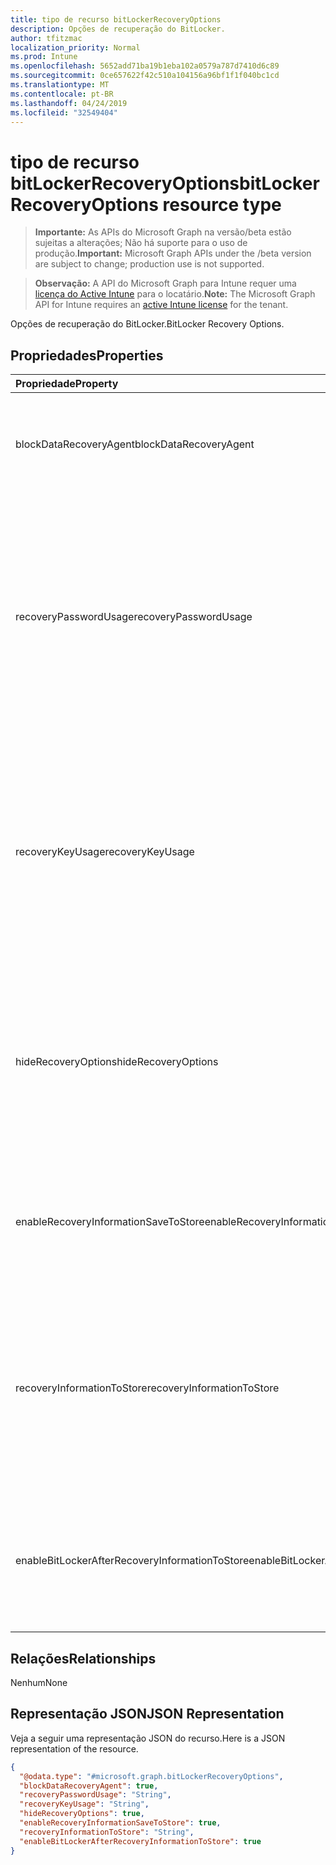 ```yaml
---
title: tipo de recurso bitLockerRecoveryOptions
description: Opções de recuperação do BitLocker.
author: tfitzmac
localization_priority: Normal
ms.prod: Intune
ms.openlocfilehash: 5652add71ba19b1eba102a0579a787d7410d6c89
ms.sourcegitcommit: 0ce657622f42c510a104156a96bf1f1f040bc1cd
ms.translationtype: MT
ms.contentlocale: pt-BR
ms.lasthandoff: 04/24/2019
ms.locfileid: "32549404"
---
```

# <a name="bitlockerrecoveryoptions-resource-type"></a><span data-ttu-id="5421b-103">tipo de recurso bitLockerRecoveryOptions</span><span class="sxs-lookup"><span data-stu-id="5421b-103">bitLockerRecoveryOptions resource type</span></span>

> <span data-ttu-id="5421b-104">**Importante:** As APIs do Microsoft Graph na versão/beta estão sujeitas a alterações; Não há suporte para o uso de produção.</span><span class="sxs-lookup"><span data-stu-id="5421b-104">**Important:** Microsoft Graph APIs under the /beta version are subject to change; production use is not supported.</span></span>

> <span data-ttu-id="5421b-105">**Observação:** A API do Microsoft Graph para Intune requer uma [licença do Active Intune](https://go.microsoft.com/fwlink/?linkid=839381) para o locatário.</span><span class="sxs-lookup"><span data-stu-id="5421b-105">**Note:** The Microsoft Graph API for Intune requires an [active Intune license](https://go.microsoft.com/fwlink/?linkid=839381) for the tenant.</span></span>

<span data-ttu-id="5421b-106">Opções de recuperação do BitLocker.</span><span class="sxs-lookup"><span data-stu-id="5421b-106">BitLocker Recovery Options.</span></span>

## <a name="properties"></a><span data-ttu-id="5421b-107">Propriedades</span><span class="sxs-lookup"><span data-stu-id="5421b-107">Properties</span></span>
|<span data-ttu-id="5421b-108">Propriedade</span><span class="sxs-lookup"><span data-stu-id="5421b-108">Property</span></span>|<span data-ttu-id="5421b-109">Tipo</span><span class="sxs-lookup"><span data-stu-id="5421b-109">Type</span></span>|<span data-ttu-id="5421b-110">Descrição</span><span class="sxs-lookup"><span data-stu-id="5421b-110">Description</span></span>|
|:---|:---|:---|
|<span data-ttu-id="5421b-111">blockDataRecoveryAgent</span><span class="sxs-lookup"><span data-stu-id="5421b-111">blockDataRecoveryAgent</span></span>|<span data-ttu-id="5421b-112">Booliano</span><span class="sxs-lookup"><span data-stu-id="5421b-112">Boolean</span></span>|<span data-ttu-id="5421b-113">Indica se o agente de recuperação de dados baseado em certificado deve ser bloqueado.</span><span class="sxs-lookup"><span data-stu-id="5421b-113">Indicates whether to block certificate-based data recovery agent.</span></span>|
|<span data-ttu-id="5421b-114">recoveryPasswordUsage</span><span class="sxs-lookup"><span data-stu-id="5421b-114">recoveryPasswordUsage</span></span>|[<span data-ttu-id="5421b-115">configurationUsage</span><span class="sxs-lookup"><span data-stu-id="5421b-115">configurationUsage</span></span>](../resources/intune-deviceconfig-configurationusage.md)|<span data-ttu-id="5421b-116">Indica se os usuários são permitidos ou necessários para gerar uma senha de recuperação de 48 dígitos para o disco fixo ou do sistema.</span><span class="sxs-lookup"><span data-stu-id="5421b-116">Indicates whether users are allowed or required to generate a 48-digit recovery password for fixed or system disk.</span></span> <span data-ttu-id="5421b-117">Os valores possíveis são: `blocked`, `required`, `allowed`.</span><span class="sxs-lookup"><span data-stu-id="5421b-117">Possible values are: `blocked`, `required`, `allowed`.</span></span>|
|<span data-ttu-id="5421b-118">recoveryKeyUsage</span><span class="sxs-lookup"><span data-stu-id="5421b-118">recoveryKeyUsage</span></span>|[<span data-ttu-id="5421b-119">configurationUsage</span><span class="sxs-lookup"><span data-stu-id="5421b-119">configurationUsage</span></span>](../resources/intune-deviceconfig-configurationusage.md)|<span data-ttu-id="5421b-120">Indica se os usuários são permitidos ou necessários para gerar uma chave de recuperação de 256 bits para o disco fixo ou do sistema.</span><span class="sxs-lookup"><span data-stu-id="5421b-120">Indicates whether users are allowed or required to generate a 256-bit recovery key for fixed or system disk.</span></span> <span data-ttu-id="5421b-121">Os valores possíveis são: `blocked`, `required`, `allowed`.</span><span class="sxs-lookup"><span data-stu-id="5421b-121">Possible values are: `blocked`, `required`, `allowed`.</span></span>|
|<span data-ttu-id="5421b-122">hideRecoveryOptions</span><span class="sxs-lookup"><span data-stu-id="5421b-122">hideRecoveryOptions</span></span>|<span data-ttu-id="5421b-123">Booliano</span><span class="sxs-lookup"><span data-stu-id="5421b-123">Boolean</span></span>|<span data-ttu-id="5421b-124">Indica se a exibição das opções de recuperação no assistente de configuração do BitLocker deve ou não ser permitida no disco fixo ou do sistema.</span><span class="sxs-lookup"><span data-stu-id="5421b-124">Indicates whether or not to allow showing recovery options in BitLocker Setup Wizard for fixed or system disk.</span></span>|
|<span data-ttu-id="5421b-125">enableRecoveryInformationSaveToStore</span><span class="sxs-lookup"><span data-stu-id="5421b-125">enableRecoveryInformationSaveToStore</span></span>|<span data-ttu-id="5421b-126">Booliano</span><span class="sxs-lookup"><span data-stu-id="5421b-126">Boolean</span></span>|<span data-ttu-id="5421b-127">Indica se as informações de recuperação do BitLocker devem ou não ser armazenadas no AD DS.</span><span class="sxs-lookup"><span data-stu-id="5421b-127">Indicates whether or not to allow BitLocker recovery information to store in AD DS.</span></span>|
|<span data-ttu-id="5421b-128">recoveryInformationToStore</span><span class="sxs-lookup"><span data-stu-id="5421b-128">recoveryInformationToStore</span></span>|[<span data-ttu-id="5421b-129">bitLockerRecoveryInformationType</span><span class="sxs-lookup"><span data-stu-id="5421b-129">bitLockerRecoveryInformationType</span></span>](../resources/intune-deviceconfig-bitlockerrecoveryinformationtype.md)|<span data-ttu-id="5421b-130">Configure quais partes das informações de recuperação do BitLocker são armazenadas no AD DS.</span><span class="sxs-lookup"><span data-stu-id="5421b-130">Configure what pieces of BitLocker recovery information are stored to AD DS.</span></span> <span data-ttu-id="5421b-131">Os valores possíveis são: `passwordAndKey` e `passwordOnly`.</span><span class="sxs-lookup"><span data-stu-id="5421b-131">Possible values are: `passwordAndKey`, `passwordOnly`.</span></span>|
|<span data-ttu-id="5421b-132">enableBitLockerAfterRecoveryInformationToStore</span><span class="sxs-lookup"><span data-stu-id="5421b-132">enableBitLockerAfterRecoveryInformationToStore</span></span>|<span data-ttu-id="5421b-133">Booliano</span><span class="sxs-lookup"><span data-stu-id="5421b-133">Boolean</span></span>|<span data-ttu-id="5421b-134">Indica se o BitLocker deve ou não ser habilitado até que as informações de recuperação sejam armazenadas no AD DS.</span><span class="sxs-lookup"><span data-stu-id="5421b-134">Indicates whether or not to enable BitLocker until recovery information is stored in AD DS.</span></span>|

## <a name="relationships"></a><span data-ttu-id="5421b-135">Relações</span><span class="sxs-lookup"><span data-stu-id="5421b-135">Relationships</span></span>
<span data-ttu-id="5421b-136">Nenhum</span><span class="sxs-lookup"><span data-stu-id="5421b-136">None</span></span>

## <a name="json-representation"></a><span data-ttu-id="5421b-137">Representação JSON</span><span class="sxs-lookup"><span data-stu-id="5421b-137">JSON Representation</span></span>
<span data-ttu-id="5421b-138">Veja a seguir uma representação JSON do recurso.</span><span class="sxs-lookup"><span data-stu-id="5421b-138">Here is a JSON representation of the resource.</span></span>
<!-- {
  "blockType": "resource",
  "@odata.type": "microsoft.graph.bitLockerRecoveryOptions"
}
-->
``` json
{
  "@odata.type": "#microsoft.graph.bitLockerRecoveryOptions",
  "blockDataRecoveryAgent": true,
  "recoveryPasswordUsage": "String",
  "recoveryKeyUsage": "String",
  "hideRecoveryOptions": true,
  "enableRecoveryInformationSaveToStore": true,
  "recoveryInformationToStore": "String",
  "enableBitLockerAfterRecoveryInformationToStore": true
}
```





